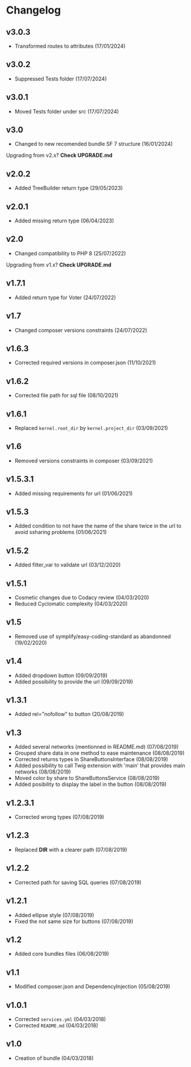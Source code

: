 # Changelog

## v3.0.3

- Transformed routes to attributes (17/01/2024)

## v3.0.2

- Suppressed Tests folder (17/07/2024)

## v3.0.1

- Moved Tests folder under src (17/07/2024)

## v3.0

- Changed to new recomended bundle SF 7 structure (16/01/2024)

Upgrading from v2.x? **Check UPGRADE.md**

## v2.0.2

- Added TreeBuilder return type (29/05/2023)

## v2.0.1

- Added missing return type (06/04/2023)

## v2.0

- Changed compatibility to PHP 8 (25/07/2022)

Upgrading from v1.x? **Check UPGRADE.md**

## v1.7.1

- Added return type for Voter (24/07/2022)

## v1.7

- Changed composer versions constraints (24/07/2022)

## v1.6.3

- Corrected required versions in composer.json (11/10/2021)

## v1.6.2

- Corrected file path for sql file (08/10/2021)

## v1.6.1

- Replaced `kernel.root_dir` by `kernel.project_dir` (03/09/2021)

## v1.6

- Removed versions constraints in composer (03/09/2021)

## v1.5.3.1

- Added missing requirements for url (01/06/2021)

## v1.5.3

- Added condition to not have the name of the share twice in the url to avoid ssharing problems (01/06/2021)

## v1.5.2

- Added filter_var to validate url (03/12/2020)

## v1.5.1

- Cosmetic changes due to Codacy review (04/03/2020)
- Reduced Cyclomatic complexity (04/03/2020)

## v1.5

- Removed use of symplify/easy-coding-standard as abandonned (19/02/2020)

## v1.4

- Added dropdown button (09/09/2019)
- Added possibility to provide the url (09/09/2019)

## v1.3.1

- Added rel="nofollow" to button (20/08/2019)

## v1.3

- Added several networks (mentionned in README.md) (07/08/2019)
- Grouped share data in one method to ease maintenance (08/08/2019)
- Corrected returns types in ShareButtonsInterface (08/08/2019)
- Added possibility to call Twig extension with 'main' that provides main networks (08/08/2019)
- Moved color by share to ShareButtonsService (08/08/2019)
- Added posibility to display the label in the button (08/08/2019)

## v1.2.3.1

- Corrected wrong types (07/08/2019)

## v1.2.3

- Replaced __DIR__ with a clearer path (07/08/2019)

## v1.2.2

- Corrected path for saving SQL queries (07/08/2019)

## v1.2.1

- Added ellipse style (07/08/2019)
- Fixed the not same size for buttons (07/08/2019)

## v1.2

- Added core bundles files (06/08/2019)

## v1.1

- Modified composer.json and DependencyInjection (05/08/2019)

## v1.0.1

- Corrected `services.yml` (04/03/2018)
- Corrected `README.md` (04/03/2018)

## v1.0

- Creation of bundle (04/03/2018)